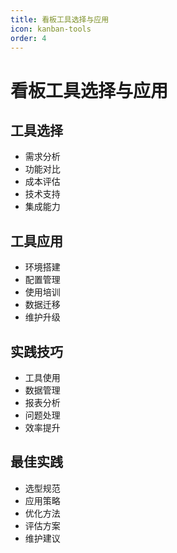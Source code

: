 ```yaml
---
title: 看板工具选择与应用
icon: kanban-tools
order: 4
---
```


# 看板工具选择与应用

## 工具选择
- 需求分析
- 功能对比
- 成本评估
- 技术支持
- 集成能力

## 工具应用
- 环境搭建
- 配置管理
- 使用培训
- 数据迁移
- 维护升级

## 实践技巧
- 工具使用
- 数据管理
- 报表分析
- 问题处理
- 效率提升

## 最佳实践
- 选型规范
- 应用策略
- 优化方法
- 评估方案
- 维护建议
